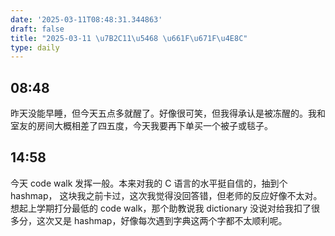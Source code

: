 ```yaml
---
date: '2025-03-11T08:48:31.344863'
draft: false
title: "2025-03-11 \u7B2C11\u5468 \u661F\u671F\u4E8C"
type: daily
---
```


## 08:48

昨天没能早睡，但今天五点多就醒了。好像很可笑，但我得承认是被冻醒的。我和室友的房间大概相差了四五度，今天我要再下单买一个被子或毯子。


## 14:58

今天 code walk 发挥一般。本来对我的 C 语言的水平挺自信的，抽到个 hashmap， 这块我之前卡过，这次我觉得没回答错，但老师的反应好像不太对。想起上学期打分最低的 code walk，那个助教说我 dictionary 没说对给我扣了很多分，这次又是 hashmap，好像每次遇到字典这两个字都不太顺利呢。

